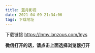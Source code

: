 ```yaml
---
title: 蓝月影视
date: 2021-04-09 21:34:06
tags: 下载地址
---
```


下载链接 https://lnmv.lanzous.com/lnys

**微信打开的话，请点击上面选择浏览器打开**


